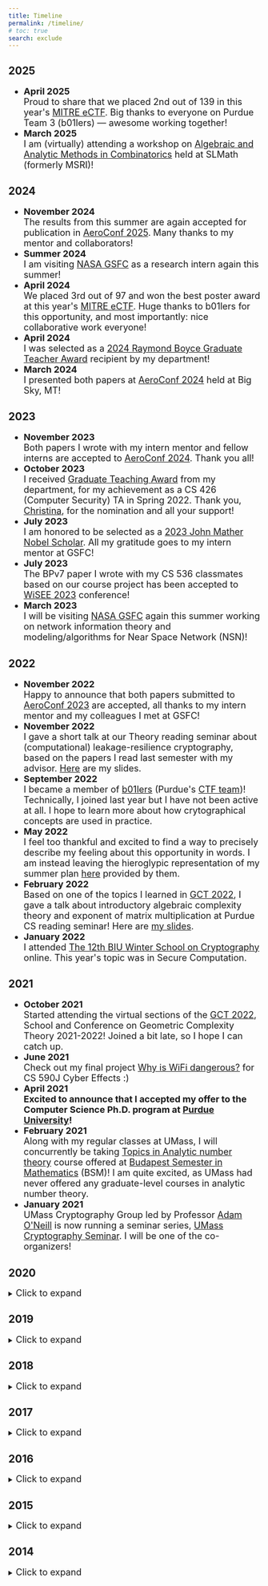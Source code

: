 ```yaml
---
title: Timeline
permalink: /timeline/
# toc: true
search: exclude
---
```


## 2025

<font size="4">
<ul>

<li>
	<div><b>April 2025</b></div>
	<div>Proud to share that we placed 2nd out of 139 in this year's <a href="https://ectf.mitre.org/">MITRE eCTF</a>. Big thanks to everyone on Purdue Team 3 (b01lers) — awesome working together!</div>
</li>

<li>
	<div><b>March 2025</b></div>
	<div>I am (virtually) attending a workshop on <a href="https://www.slmath.org/workshops/1091">Algebraic and Analytic Methods in Combinatorics</a> held at SLMath (formerly MSRI)!</div>
</li>

</ul>
</font>


## 2024

<font size="4">
<ul>

<li>
	<div><b>November 2024</b></div>
	<div>The results from this summer are again accepted for publication in <a href="https://www.aeroconf.org/">AeroConf 2025</a>. Many thanks to my mentor and collaborators!</div>
</li>

<li>
	<div><b>Summer 2024</b></div>
	<div>I am visiting <a href="https://www.nasa.gov/goddard">NASA GSFC</a> as a research intern again this summer!</div>
</li>

<li>
	<div><b>April 2024</b></div>
	<div>We placed 3rd out of 97 and won the best poster award at this year's <a href="https://ectf.mitre.org/">MITRE eCTF</a>. Huge thanks to b01lers for this opportunity, and most importantly: nice collaborative work everyone!</div>
</li>

<li>
	<div><b>April 2024</b></div>
	<div>I was selected as a <a href="https://www.cs.purdue.edu/news/articles/2024/2024_purdue_cs_awards.html">2024 Raymond Boyce Graduate Teacher Award</a> recipient by my department!</div>
</li>

<li>
	<div><b>March 2024</b></div>
	<div>I presented both papers at <a href="https://www.aeroconf.org/">AeroConf 2024</a> held at Big Sky, MT!</div>
</li>

</ul>
</font>

## 2023

<font size="4">
<ul>

<li>
	<div><b>November 2023</b></div>
	<div>Both papers I wrote with my intern mentor and fellow interns are accepted to <a href="https://www.aeroconf.org/">AeroConf 2024</a>. Thank you all!</div>
</li>

<li>
	<div><b>October 2023</b></div>
	<div>I received <a href="https://www.cs.purdue.edu/graduate/gta-award-winners.html">Graduate Teaching Award</a> from my department, for my achievement as a CS 426 (Computer Security) TA in Spring 2022. Thank you, <a href="https://www.cs.purdue.edu/homes/clg/">Christina</a>, for the nomination and all your support!</div>
</li>

<li>
	<div><b>July 2023</b></div>
	<div>I am honored to be selected as a <a href="https://spacegrant.org/programs/john-mather/">2023 John Mather Nobel Scholar</a>. All my gratitude goes to my intern mentor at GSFC!</div>
</li>

<li>
	<div><b>July 2023</b></div>
	<div>The BPv7 paper I wrote with my CS 536 classmates based on our course project has been accepted to <a href="https://2023.ieee-wisee.org/">WiSEE 2023</a> conference!</div>
</li>

<li>
	<div><b>March 2023</b></div>
	<div>I will be visiting <a href="https://www.nasa.gov/goddard">NASA GSFC</a> again this summer working on network information theory and modeling/algorithms for Near Space Network (NSN)!</div>
</li>

</ul>
</font>

## 2022

<font size="4">
<ul>

<li>
	<div><b>November 2022</b></div>
	<div>Happy to announce that both papers submitted to <a href="https://www.aeroconf.org/">AeroConf 2023</a> are accepted, all thanks to my intern mentor and my colleagues I met at GSFC!</div>
</li>

<li>
	<div><b>November 2022</b></div>
	<div>I gave a short talk at our Theory reading seminar about (computational) leakage-resilience cryptography, based on the papers I read last semester with my advisor. <a href="https://drive.google.com/file/d/1R-Et4OCzj5AJ5hN-7Re6-6c6q-9XI32-/view?usp=share_link">Here</a> are my slides.</div>
</li>

<li>
	<div><b>September 2022</b></div>
	<div>I became a member of <a href="https://b01lers.com/">b01lers</a> (Purdue's <a href="https://ctftime.org/team/11464">CTF team</a>)! Technically, I joined last year but I have not been active at all. I hope to learn more about how crytographical concepts are used in practice.</div>
</li>

<li>
	<div><b>May 2022</b></div>
	<div>I feel too thankful and excited to find a way to precisely describe my feeling about this opportunity in words. I am instead leaving the hieroglypic representation of my summer plan <a href="/Downloads/I'm_a_NASA_Intern.png">here</a> provided by them.</div>
</li>

<li>
	<div><b>February 2022</b></div>
	<div>Based on one of the topics I learned in <a href="https://gct2022.sciencesconf.org/">GCT 2022</a>, I gave a talk about introductory algebraic complexity theory and exponent of matrix multiplication at Purdue CS reading seminar! Here are <a href="https://drive.google.com/file/d/16skP4qoTWEzEi2Yq1kYVx1eRxyNaB5Li/view?usp=sharing">my slides</a>.</div>
</li>

<li>
	<div><b>January 2022</b></div>
	<div>I attended <a href="https://cyber.biu.ac.il/event/the-12th-biu-winter-school-on-cryptography/">The 12th BIU Winter School on Cryptography</a> online. This year's topic was in Secure Computation. </div>
</li>

</ul>
</font>

## 2021

<font size="4">
<ul>

<li>
	<div><b>October 2021</b></div>
	<div>Started attending the virtual sections of the <a href="https://gct2022.sciencesconf.org/">GCT 2022</a>, School and Conference on Geometric Complexity Theory 2021-2022! Joined a bit late, so I hope I can catch up.</div>
</li>

<li>
	<div><b>June 2021</b></div>
	<div>Check out my final project <a href="https://github.com/jihunhwang/Dangerous_WiFi">Why is WiFi dangerous?</a> for CS 590J Cyber Effects :)</div>
</li>


<li>
	<div><b>April 2021</b></div>
	<div><b>Excited to announce that I accepted my offer to the Computer Science Ph.D. program at <a href="https://www.cs.purdue.edu/">Purdue University</a>!</b></div>
</li>

<li>
	<div><b>February 2021</b></div>
	<div>Along with my regular classes at UMass, I will concurrently be taking <a href="https://www.bsmath.hu/CURRENT/NUTsyllabus.html">Topics in Analytic number theory</a> course offered at <a href="https://www.budapestsemesters.com/spring-2021-distance-learning-opportunity/">Budapest Semester in Mathematics</a> (BSM)! I am quite excited, as UMass had never offered any graduate-level courses in analytic number theory.</div>
</li>

<li>
	<div><b>January 2021</b></div>
	<div>UMass Cryptography Group led by Professor <a href="https://groups.cs.umass.edu/oneill/">Adam O'Neill</a> is now running a seminar series, <a href="https://sites.google.com/view/umasscryptosem/">UMass Cryptography Seminar</a>. I will be one of the co-organizers!</div>
</li>

</ul>
</font>


## 2020
<details>
	<summary><font size="4">Click to expand</font></summary>
<font size="4">

<ul>

<li>
<div><b>October 2020</b></div>
		<div>I gave a talk at the <a href="https://groups.cs.umass.edu/theory/">UMass CS Theory Seminar</a> with a colleague of mine (Kyle Doney) about <a href="https://eprint.iacr.org/2013/451">candidate indistinguishability obfuscators</a>. <a href="https://drive.google.com/file/d/1BvUJ94ZzMdUmaD9_-SmIjr4hHruHGZVz/view?usp=sharing">Here</a> is the abstract of the talk.
		</div>
</li>


<li>
<div><b>August 2020</b></div>
	<div>I gave a talk at the UMass Geometric Analysis Reading Seminar about the <a href="https://www.intlpress.com/site/pub/files/_fulltext/journals/cag/1998/0006/0004/CAG-1998-0006-0004-a001.pdf">Dorfmeister-Pedit-Wu</a> (DPW) construction of minimal surfaces!</div>
</li>

<li>
<div><b>June 2020</b></div>
	<div>I started working with Professor <a href="https://groups.cs.umass.edu/oneill/">Adam O'Neill</a> on Multi-Input <a href="https://eprint.iacr.org/2010/556.pdf">Functional Encryption</a> (MIFE) based privacy-preserving contact tracing.</div>
</li>

<li>
<div><b>May 2020</b></div>
	<div>I gave a short talk at the UMass Geometric Analysis Reading Seminar in May 7th on the recent progress in <a href="https://mathoverflow.net/questions/308443/on-the-calabi-yau-conjecture-for-minimal-surfaces">the embedded Calabi-Yau conjecture</a>, by Colding-Minicozzi and Meeks-Perez-Ros! <a href="https://drive.google.com/file/d/1gw3eaI9tQFrcVB2hw3cm1b6VyELKp8Bn/view?usp=sharing">Here</a> are my notes.</div>
</li>

<li>
<div><b>April 2020</b></div>
	<div>Based on what I learned during my senior research, I spoked at the <a href="https://groups.cs.umass.edu/theory/">UMass CS Theory Seminar</a> in April 29th with a colleague of mine (Wenbo Xie) on parallel algorithm-based differential equation solvers! <a href="https://drive.google.com/open?id=1vDVbmkYslDomSF6u4W6GsDAIETGLScuw">Here</a> is the abstract of the talk and <a href="https://drive.google.com/open?id=1Kgk_hyf2IharsyZ3MrSb3xou8fmBlM4m">Here</a> are the lecture slides.</div>
</li>

<li>
<div><b>January 2020</b></div>
	<div>My senior thesis submission has been approved! My abstract is available <a href="/Downloads/Hwang_Abstract.pdf">here</a>. This also means that I am no longer an undergrad. I will be spending another 1.5 years around Amherst, working on my M.S. in computer science!</div>
</li>
</ul>
</font>
</details>


## 2019
<details>
	<summary><font size="4">Click to expand</font></summary>
<font size="4">
<ul>

<li>
	<div><b>September 2019</b></div>
	<div>Happy to announce that I just made my very first publication, with the people I met in ERAU REU! Our paper is accepted to <a href="https://ieeexplore.ieee.org/xpl/conhome/9048088/proceeding">2019 ICII</a>, all thanks to my amazing collaborators!</div>
</li>

<li>
	<div><b>Summer 2019</b></div>
		<div>I spent my whole summer at <a href="https://erau.edu">Embry-Riddle Aeronautical University</a></div> with a group of awesome people doing <a href="https://sites.google.com/view/nsf-reu-erau/">NSF-REU@ERAU</a>! My advisor was Professor <a href="https://sites.google.com/view/yuanj/">Jiawei Yuan</a>
</li>

<li>
	<div><b>January 2019</b></div>
		<div>I started my senior research/thesis under Professor <a href="https://people.math.umass.edu/~kevrekid/">Panos Kevrekidis</a> and <a href="https://web.calpoly.edu/~echarala/">Stathis Charalampidis</a> on extreme waves from the irregular burstings in superfluid 3-He/4-HE!
		</div>
</li>

</ul>
</font>
</details>



## 2018

<details>
	<summary><font size="4">Click to expand</font></summary>
<font size="4">
<ul>

<li>
	<div><b>September 27th, 2018</b></div>
		<div>Effective immediately (from 10 A.M.), Jimmy is now a proud citizen of the United States of America! (<a href="https://www.uscis.gov/us-citizenship/naturalization-test/naturalization-oath-allegiance-united-states-america">Oath of Allegiance</a>)</div>
</li>

<li>
	<div><b>May 2018</b></div>
		<div>I was selected for Math 300 UGTA by the math department with a colleague of mine <a href="https://www.math.columbia.edu/~plei/index.html">Patrick Lei</a>!
		</div>
</li>

<li>
	<div><b>April 2018</b></div>
		<div>I was invited to give a talk about <a href="https://en.wikipedia.org/wiki/Weierstrass_factorization_theorem">Weierstrass product</a> in Professor <a href="https://www.math.umass.edu/directory/emeritus-faculty/william-meeks">William Meeks</a>'s Math 421 (Undergrad) Complex analysis class!
		</div>
</li>

<li>
	<div><b>Spring 2018</b></div>
		<div>I did an independent study in <a href="https://www.youtube.com/watch?v=gvLBbh0VKXw">minimal and constant-mean-curvature (CMC) surfaces</a> under Professor <a href="https://www.math.umass.edu/directory/emeritus-faculty/william-meeks">William Meeks</a>. It was mainly on understanding the first few chapters of <a href="https://www.ams.org/publications/authors/books/postpub/ulect-60">his book</a>. We did also spend a lot of time reading recent papers/surveys and talking about geometric analysis in general (e.g. Ricci flow).</div>
</li>

</ul>
</font>
</details>


## 2017
<details>
	<summary><font size="4">Click to expand</font></summary>
<font size="4">
<ul>

<li>
	<div><b>August 2017</b></div>
	<div>After taking Math 563H Differential Geometry and studying Ergodic theory during my REU with Professor <a href="https://www.math.umass.edu/directory/faculty/yao-li">Yao Li</a>, I decided to study pure mathematics. However, it doesn't mean I am no longer interested in applied mathematics and computer science!
	</div>
</li>

<li>
	<div><b>Summer 2017</b></div>
	<div>I was again around Amherst, MA for <a href="https://www.math.umass.edu/undergraduate/research-experience">UMass Math REU</a>. I studied Ergodic theory and statistical physics under Professor <a href="https://www.math.umass.edu/directory/faculty/yao-li">Yao Li</a>!
	</div>
</li>

<li>
	<div><b>January 2017</b></div>
	<div>I am now also a part of <a href="https://www.cics.umass.edu/">CICS</a>! I was admitted to the computer science major. I plan to double major (or dual degree) math and computer science.
	</div>
</li>

</ul>
</font>
</details>


## 2016
<details>
	<summary><font size="4">Click to expand</font></summary>
<font size="4">
<ul>


<li>
	<div><b>Summer 2016</b></div>
	<div>I was lucky enough be a REU participant in my freshman year. I was at <a href="https://www.math.umass.edu/undergraduate/research-experience">UMass Math REU</a> over the summer studying combinatorial representation theory under Professor <a href="https://www.math.umass.edu/directory/faculty/alexei-oblomkov">Alexei Oblomkov</a>!
	</div>
</li>

<li>
	<div><b>January 2016</b></div>
	<div>I had decided to start taking upper-level math major courses. I am the only freshman in those classes. Let's see how it goes.
	</div>
</li>


</ul>
</font>
</details>


## 2015
<details>
	<summary><font size="4">Click to expand</font></summary>
<font size="4">
<ul>

<li>
	<div><b>September 2015</b></div>
	<div>Here I go, I am now an adult - a college student! I plan to study applied/computational mathematics, and possibly physics, at UMass Amherst. I don't think I will continue pre-med.
	</div>
</li>

</ul>
</font>
</details>


## 2014
<details>
	<summary><font size="4">Click to expand</font></summary>
<font size="4">
<ul>

<li>
	<div><b>August 2014</b></div>
	<div>I was at the <a href="http://www.icm2014.org/">International Congress of Mathematicians (ICM 2014)</a> at COEX Center, Seoul, South Korea. My long journey as a future mathematician had begun!</div>
</li>

</ul>
</font>
</details>
